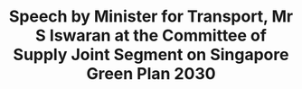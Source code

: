 ---
layout: post
title: "Speech by Minister for Transport, Mr S Iswaran at the Committee of Supply Joint Segment on Singapore Green Plan 2030"
file_url: https://www.mot.gov.sg/news/Details/speech-by-minister-for-transport-mr-s-iswaran-at-the-committee-of-supply-joint-segment-on-singapore-green-plan-2030
---